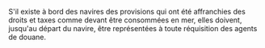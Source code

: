S'il existe à bord des navires des provisions qui ont
été affranchies des droits et taxes comme devant être consommées en mer,
elles doivent, jusqu'au départ du navire, être représentées à toute
réquisition des agents de douane.
